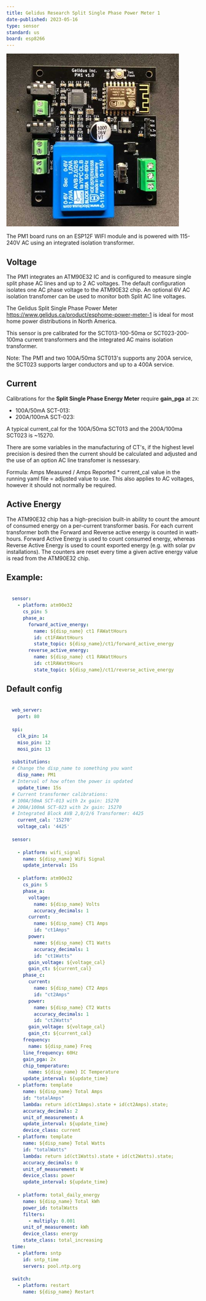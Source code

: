```yaml
---
title: Gelidus Research Split Single Phase Power Meter 1
date-published: 2023-05-16
type: sensor
standard: us
board: esp8266
---
```


  ![Product Image](./atm90e32-pm1.jpg "Gelidus Research Split Single Phase Power Meter" )

The PM1 board runs on an ESP12F WIFI module and is powered with 115-240V AC using an integrated isolation transformer.


Voltage
-------

The PM1 integrates an ATM90E32 IC and is configured to measure single split phase AC lines and up to 2 AC voltages. The default configuration isolates one AC phase voltage to the ATM90E32 chip. An optional 6V AC isolation transfomer can be used to monitor both Split AC line voltages.


The Gelidus Split Single Phase Power Meter https://www.gelidus.ca/product/esphome-power-meter-1 is ideal for most home power distributions in North America.

This sensor is pre calibrated for the SCT013-100-50ma or SCT023-200-100ma current transformers and the integrated AC mains isolation transformer.

Note: The PM1 and two 100A/50ma SCT013's supports any 200A service, the SCT023 supports larger conductors and up to a 400A service.

Current
-------

Calibrations for the **Split Single Phase Energy Meter** require **gain_pga** at ``2X``:
   - 100A/50mA SCT-013:
   - 200A/100mA SCT-023:

A typical current_cal for the 100A/50ma SCT013 and the 200A/100ma SCT023 is ~15270.



There are some variables in the manufacturing of CT's, if the highest level precision is desired then the current should be calculated
and adjusted and the use of an option AC line transfomer is nessesary.

Formula: Amps Measured / Amps Reported * current_cal value in the running yaml file = adjusted value to use.
This also applies to AC voltages, however it should not normally be required.

Active Energy
-------------

The ATM90E32 chip has a high-precision built-in ability to count the amount of consumed energy on a per-current transformer basis.
For each current transformer both the Forward and Reverse active energy is counted in watt-hours.
Forward Active Energy is used to count consumed energy, whereas Reverse Active Energy is used to count exported energy
(e.g. with solar pv installations).
The counters are reset every time a given active energy value is read from the ATM90E32 chip.

Example:
--------

```yaml

  sensor:
    - platform: atm90e32
      cs_pin: 5
      phase_a:
        forward_active_energy:
          name: ${disp_name} ct1 FAWattHours
          id: ct1FAWattHours
          state_topic: ${disp_name}/ct1/forward_active_energy
        reverse_active_energy:
          name: ${disp_name} ct1 RAWattHours
          id: ct1RAWattHours
          state_topic: ${disp_name}/ct1/reverse_active_energy

```

Default config
--------------

```yaml

  web_server:
    port: 80

  spi:
    clk_pin: 14
    miso_pin: 12
    mosi_pin: 13

  substitutions:
  # Change the disp_name to something you want
    disp_name: PM1
  # Interval of how often the power is updated
    update_time: 15s
  # Current transformer calibrations:
  # 100A/50mA SCT-013 with 2x gain: 15270
  # 200A/100mA SCT-023 with 2x gain: 15270
  # Integrated Block AVB 2,0/2/6 Transformer: 4425
    current_cal: '15270'
    voltage_cal: '4425'

  sensor:

    - platform: wifi_signal
      name: ${disp_name} WiFi Signal
      update_interval: 15s

    - platform: atm90e32
      cs_pin: 5
      phase_a:
        voltage:
          name: ${disp_name} Volts
          accuracy_decimals: 1
        current:
          name: ${disp_name} CT1 Amps
          id: "ct1Amps"
        power:
          name: ${disp_name} CT1 Watts
          accuracy_decimals: 1
          id: "ct1Watts"
        gain_voltage: ${voltage_cal}
        gain_ct: ${current_cal}
      phase_c:
        current:
          name: ${disp_name} CT2 Amps
          id: "ct2Amps"
        power:
          name: ${disp_name} CT2 Watts
          accuracy_decimals: 1
          id: "ct2Watts"
        gain_voltage: ${voltage_cal}
        gain_ct: ${current_cal}
      frequency:
        name: ${disp_name} Freq
      line_frequency: 60Hz
      gain_pga: 2x
      chip_temperature:
        name: ${disp_name} IC Temperature
      update_interval: ${update_time}
    - platform: template
      name: ${disp_name} Total Amps
      id: "totalAmps"
      lambda: return id(ct1Amps).state + id(ct2Amps).state;
      accuracy_decimals: 2
      unit_of_measurement: A
      update_interval: ${update_time}
      device_class: current
    - platform: template
      name: ${disp_name} Total Watts
      id: "totalWatts"
      lambda: return id(ct1Watts).state + id(ct2Watts).state;
      accuracy_decimals: 0
      unit_of_measurement: W
      device_class: power
      update_interval: ${update_time}

    - platform: total_daily_energy
      name: ${disp_name} Total kWh
      power_id: totalWatts
      filters:
        - multiply: 0.001
      unit_of_measurement: kWh
      device_class: energy
      state_class: total_increasing
  time:
    - platform: sntp
      id: sntp_time
      servers: pool.ntp.org

  switch:
    - platform: restart
      name: ${disp_name} Restart

```
